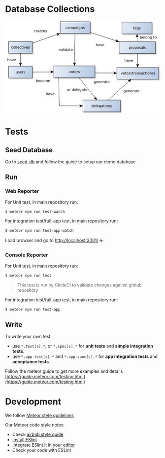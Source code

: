 # Database Collections
<img src="img/collections.jpg" width="800" title="DB Collections">

# Tests
## Seed Database
Go to [seed-db](seed-db/readme.md) and follow the guide to setup our demo database 

## Run
### Web Reporter
For Unit test, in main repository run:

```sh
$ meteor npm run test-watch
```

For integration test/full-app test, in main repository run:
```sh
$ meteor npm run test-app-watch
```

Load browser and go to [http://localhost:3001/](http://localhost:3001/) ☕️

### Console Reporter
For Unit test, in main repository run:

```sh
$ meteor npm run test
```
> This test is run by CircleCI to validate changes against github repository

For integration test/full-app test, in main repository run:
```sh
$ meteor npm run test-app
```


## Write
To write your own test:

* use `*.test[s].*`, or `*.spec[s].*` for **unit tests** and **simple integration tests**.
* use `*.app-test[s].*` and `*.app-spec[s].*` for **app integration tests**  and **acceptance tests**.

Follow the meteor guide to get more examples and details [https://guide.meteor.com/testing.html](https://guide.meteor.com/testing.html)

# Development

We follow [Meteor style guidelines](https://guide.meteor.com/code-style.html)

Our Meteor code style notes:
* Check [airbnb style guide](https://github.com/airbnb/javascript)
* [install ESlint](https://guide.meteor.com/code-style.html#eslint-installing)
* integrate ESlint it in your [editor](https://guide.meteor.com/code-style.html#eslint-editor)
* Check your code with ESLint

